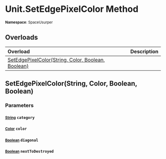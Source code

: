# Unit.SetEdgePixelColor Method

<small>**Namespace**: SpaceUsurper</small>

## Overloads

<div markdown="1" class="member-table">

| Overload | Description |
| :------- | ----------- |
| [SetEdgePixelColor(String, Color, Boolean, Boolean)](#String_Color_Boolean_Boolean_) |  | 

</div>

## SetEdgePixelColor(String, Color, Boolean, Boolean)
### Parameters
#### <small>[String](https://docs.microsoft.com/en-us/dotnet/api/system.string?view=netframework-4.5)</small> `category`

#### <small>[Color](https://docs.unity3d.com/ScriptReference/Color.html)</small> `color`

#### <small>[Boolean](https://docs.microsoft.com/en-us/dotnet/api/system.boolean?view=netframework-4.5)</small> `diagonal`

#### <small>[Boolean](https://docs.microsoft.com/en-us/dotnet/api/system.boolean?view=netframework-4.5)</small> `nextToDestroyed`

